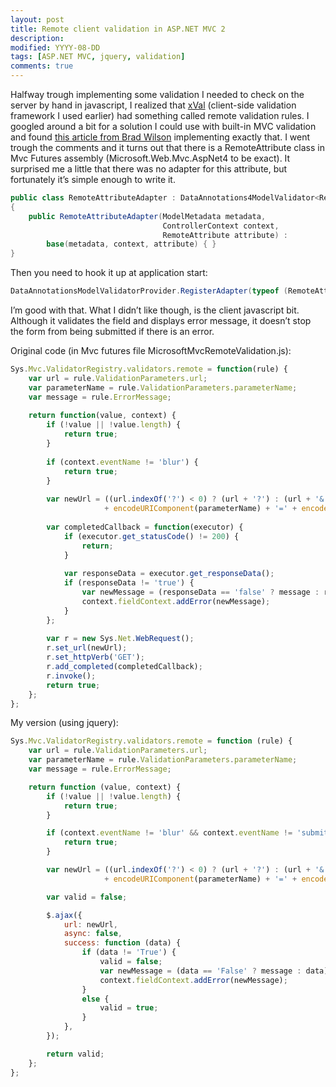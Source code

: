```yaml
---
layout: post
title: Remote client validation in ASP.NET MVC 2
description:
modified: YYYY-08-DD
tags: [ASP.NET MVC, jquery, validation]
comments: true
---
```

Halfway trough implementing some validation I needed to check on the
server by hand in javascript, I realized that
[xVal](http://xval.codeplex.com/) (client-side validation framework I
used earlier) had something called remote validation rules. I googled
around a bit for a solution I could use with built-in MVC validation and
found [this article from Brad
Wilson](http://bradwilson.typepad.com/blog/2010/01/remote-validation-with-aspnet-mvc-2.html)
implementing exactly that. I went trough the comments and it turns out
that there is a RemoteAttribute class in Mvc Futures assembly
(Microsoft.Web.Mvc.AspNet4 to be exact). It surprised me a little that
there was no adapter for this attribute, but fortunately it’s simple
enough to write it.

```csharp
public class RemoteAttributeAdapter : DataAnnotations4ModelValidator<RemoteAttribute>
{
    public RemoteAttributeAdapter(ModelMetadata metadata,
                                  ControllerContext context,
                                  RemoteAttribute attribute) :
        base(metadata, context, attribute) { }
}
```

Then you need to hook it up at application start:

```csharp
DataAnnotationsModelValidatorProvider.RegisterAdapter(typeof (RemoteAttribute), typeof (RemoteAttributeAdapter));
```

I’m good with that. What I didn’t like though, is the client javascript
bit. Although it validates the field and displays error message, it
doesn’t stop the form from being submitted if there is an error.

Original code (in Mvc futures file MicrosoftMvcRemoteValidation.js):

```js
Sys.Mvc.ValidatorRegistry.validators.remote = function(rule) {
    var url = rule.ValidationParameters.url;
    var parameterName = rule.ValidationParameters.parameterName;
    var message = rule.ErrorMessage;
 
    return function(value, context) {
        if (!value || !value.length) {
            return true;
        }
 
        if (context.eventName != 'blur') {
            return true;
        }
 
        var newUrl = ((url.indexOf('?') < 0) ? (url + '?') : (url + '&'))
                     + encodeURIComponent(parameterName) + '=' + encodeURIComponent(value);
 
        var completedCallback = function(executor) {
            if (executor.get_statusCode() != 200) {
                return;
            }
 
            var responseData = executor.get_responseData();
            if (responseData != 'true') {
                var newMessage = (responseData == 'false' ? message : responseData);
                context.fieldContext.addError(newMessage);
            }
        };
 
        var r = new Sys.Net.WebRequest();
        r.set_url(newUrl);
        r.set_httpVerb('GET');
        r.add_completed(completedCallback);
        r.invoke();
        return true;
    };
};
```

My version (using jquery):

```js
Sys.Mvc.ValidatorRegistry.validators.remote = function (rule) {
    var url = rule.ValidationParameters.url;
    var parameterName = rule.ValidationParameters.parameterName;
    var message = rule.ErrorMessage;

    return function (value, context) {
        if (!value || !value.length) {
            return true;
        }

        if (context.eventName != 'blur' && context.eventName != 'submit') {
            return true;
        }

        var newUrl = ((url.indexOf('?') < 0) ? (url + '?') : (url + '&'))
                     + encodeURIComponent(parameterName) + '=' + encodeURIComponent(value);

        var valid = false;

        $.ajax({
            url: newUrl,
            async: false,
            success: function (data) {
                if (data != 'True') {
                    valid = false;
                    var newMessage = (data == 'False' ? message : data);
                    context.fieldContext.addError(newMessage);
                }
                else {
                    valid = true;
                }
            },
        });

        return valid;
    };
};
```
